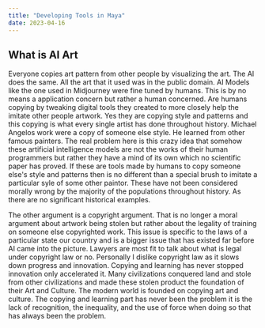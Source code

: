 ```yaml
---
title: "Developing Tools in Maya"
date: 2023-04-16
---
```


## What is AI Art
Everyone copies art pattern from other people by visualizing the art. The AI does the same. All the art that it used was in the public domain. AI Models like the one used in Midjourney were fine tuned by humans. This is by no means a application concern but rather a human concerned. Are humans copying by tweaking digital tools they created to more closely help the imitate other people artwork. Yes they are copying style and patterns and this copying is what every single artist has done throughout history. Michael Angelos work were a copy of someone else style. He learned from other famous painters. The real problem here is this crazy idea that somehow these artificial intelligence models are not the works of their human programmers but rather they have a mind of its own which no scientific paper has proved. If these are tools made by humans to copy someone else's style and patterns then is no different than a special brush to imitate a particular syle of some other paintor. These have not been considered morally wrong by the majority of the populations throughout history. As there are no significant historical examples.

The other argument is a copyright argument. That is no longer a moral argument about artwork being stolen but rather about the legality of training on someone else copyrighted work. This issue is specific to the laws of a particular state our country and is a bigger issue that has existed far before AI came into the picture. Lawyers are most fit to talk about what is legal under copyright law or no. Personally I dislike copyright law as it slows down progress and innovation. Copying and learning has never stopped innovation only accelerated it. Many civilizations conquered land and stole from other civilizations and made these stolen product the foundation of their Art and Culture. The modern world is founded on copying art and culture.  The copying and learning part has never been the problem it is the lack of recognition, the inequality, and the use of force when doing so that has always been the problem. 
